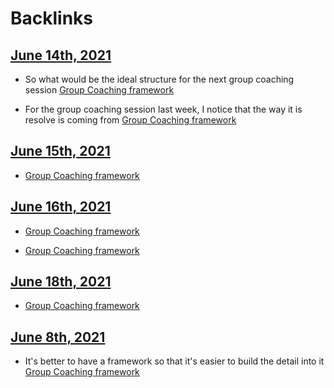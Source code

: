 
# Backlinks
## [June 14th, 2021](<June 14th, 2021.md>)
- So what would be the ideal structure for the next group coaching session [Group Coaching framework](<Group Coaching framework.md>)

- For the group coaching session last week, I notice that the way it is resolve is coming from [Group Coaching framework](<Group Coaching framework.md>)

## [June 15th, 2021](<June 15th, 2021.md>)
- [Group Coaching framework](<Group Coaching framework.md>)

## [June 16th, 2021](<June 16th, 2021.md>)
- [Group Coaching framework](<Group Coaching framework.md>)

- [Group Coaching framework](<Group Coaching framework.md>)

## [June 18th, 2021](<June 18th, 2021.md>)
- [Group Coaching framework](<Group Coaching framework.md>)

## [June 8th, 2021](<June 8th, 2021.md>)
- It's better to have a framework so that it's easier to build the detail into it [Group Coaching framework](<Group Coaching framework.md>)

